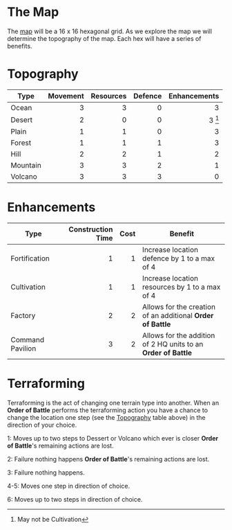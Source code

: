 # The Map 
The [map](map/readme.md) will be a 16 x 16 hexagonal grid. As we explore the map we will determine the topography of the map. Each hex will have a series of benefits.

# Topography
|Type|Movement|Resources|Defence|Enhancements|
|---|---:|---:|---:|---:|
|Ocean|3|3|0|3|
|Desert|2|0|0|3 [^1] |
|Plain|1|1|0|3|
|Forest|1|1|1|3|
|Hill|2|2|1|2|
|Mountain|3|3|2|1|
|Volcano|3|3|3|0|

[^1]: May not be Cultivation

# Enhancements
|Type|Construction Time|Cost|Benefit|
|---|---:|---:|---|
|Fortification|1|1|Increase location defence by 1 to a max of 4|
|Cultivation|1|1|Increase location resources by 1 to a max of 4|
|Factory|2|2| Allows for the creation of an additional **Order of Battle**|
|Command Pavilion|3|2|Allows for the addition of 2 HQ units to an **Order of Battle**|

# Terraforming
Terraforming is the act of changing one terrain type into another. When an **Order of Battle** performs the terraforming action you have a chance to change the location one step (see the [Topography](#Topography) table above) in the direction of your choice.

1: Moves up to two steps to Dessert or Volcano which ever is closer **Order of Battle**'s remaining actions are lost.

2: Failure nothing happens **Order of Battle**'s remaining actions are lost.

3: Failure nothing happens.

4-5: Moves one step in direction of choice.

6: Moves up to two steps in direction of choice.
